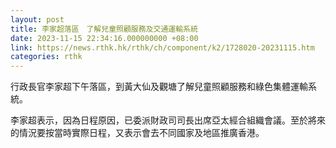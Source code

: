 ```yaml
---
layout: post
title: 李家超落區　了解兒童照顧服務及交通運輸系統
date: 2023-11-15 22:34:16.000000000 +08:00
link: https://news.rthk.hk/rthk/ch/component/k2/1728020-20231115.htm
categories: rthk
---
```


行政長官李家超下午落區，到黃大仙及觀塘了解兒童照顧服務和綠色集體運輸系統。

李家超表示，因為日程原因，已委派財政司司長出席亞太經合組織會議。至於將來的情況要按當時實際日程，又表示會去不同國家及地區推廣香港。
